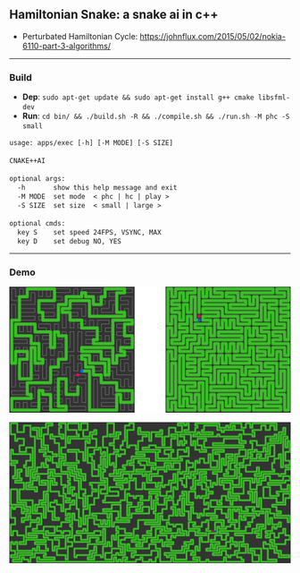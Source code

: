 ## Hamiltonian Snake: a snake ai in c++ 

- Perturbated Hamiltonian Cycle: https://johnflux.com/2015/05/02/nokia-6110-part-3-algorithms/


****

### Build

- **Dep**: `sudo apt-get update && sudo apt-get install g++ cmake libsfml-dev`  
- **Run**: `cd bin/ && ./build.sh -R && ./compile.sh && ./run.sh -M phc -S small`  

```
usage: apps/exec [-h] [-M MODE] [-S SIZE]

CNAKE++AI

optional args:
  -h       show this help message and exit
  -M MODE  set mode  < phc | hc | play >
  -S SIZE  set size  < small | large >

optional cmds:
  key S    set speed 24FPS, VSYNC, MAX
  key D    set debug NO, YES
```

****

### Demo

![Demo small png](demo/demo_small.png)  

![Demo large png](demo/demo_large.png)  
